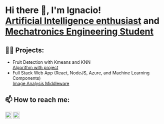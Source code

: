 <h1>Hi there 🦾, I'm Ignacio! <br/><a href="https://github.com/ignacioperezallub">Artificial Intelligence enthusiast</a> and <a href="https://www.linkedin.com/in/ignacio-perez-allub/">Mechatronics Engineering Student</a></h1>

<h2>👨‍💻 Projects:</h2>

- Fruit Detection with Kmeans and KNN <br/> [Algorithm with  project](https://github.com/ignacioperezallub/fruit_classification-)
- Full Stack Web App (React, NodeJS, Azure, and Machine Learning Components) <br/> [Image Analysis Middleware](https://github.com/joshmadakor1/4chan-Image-Analysis-Middleware-C964)

  
 <h2> 📫 How to reach me:</h2>

[<img align="left" alt="Ignacio Perez Allub | LinkedIn" width="22px" src="https://cdn.jsdelivr.net/npm/simple-icons@v3/icons/linkedin.svg" />][linkedin]
[<img align="left" alt="Ignacio Perez Allub | E-mail" width="22px" src="https://cdn.jsdelivr.net/npm/simple-icons@v3/icons/gmail.svg" />][email]

[linkedin]: https://www.linkedin.com/in/ignacio-perez-allub/
[email]: mailto:perezallub.ignaciomartin@gmail.com

<!--
**ignacioperezallub/ignacioperezallub** is a ✨ _special_ ✨ repository because its `README.md` (this file) appears on your GitHub profile.

Here are some ideas to get you started:

- 🔭 I’m currently working on ...
- 🌱 I’m currently learning ...
- 👯 I’m looking to collaborate on ...
- 🤔 I’m looking for help with ...
- 💬 Ask me about ...
- 📫 How to reach me: ...
- 😄 Pronouns: ...
- ⚡ Fun fact: ...
-->
